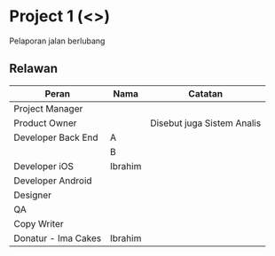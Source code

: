 # Project 1 (<<Codename>>)

Pelaporan jalan berlubang



## Relawan

| Peran              | Nama | Catatan|
| ------------------ | ---- | ------------------ |
| Project Manager    |      ||
| Product Owner      |      |Disebut juga Sistem Analis|
| Developer Back End | A ||
|  | B ||
| Developer iOS      | Ibrahim ||
| Developer Android  |      ||
| Designer           |      ||
| QA                 |      ||
| Copy Writer        |      ||
| Donatur - Ima Cakes | Ibrahim ||
